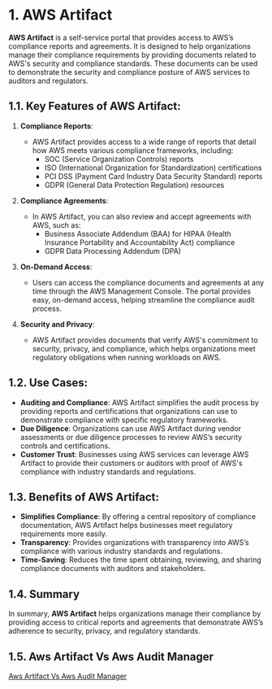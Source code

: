 # 1. AWS Artifact

**AWS Artifact** is a self-service portal that provides access to AWS’s compliance reports and agreements. It is designed to help organizations manage their compliance requirements by providing documents related to AWS's security and compliance standards. These documents can be used to demonstrate the security and compliance posture of AWS services to auditors and regulators.

## 1.1. Key Features of AWS Artifact:

1. **Compliance Reports**:

   - AWS Artifact provides access to a wide range of reports that detail how AWS meets various compliance frameworks, including:
     - SOC (Service Organization Controls) reports
     - ISO (International Organization for Standardization) certifications
     - PCI DSS (Payment Card Industry Data Security Standard) reports
     - GDPR (General Data Protection Regulation) resources

2. **Compliance Agreements**:

   - In AWS Artifact, you can also review and accept agreements with AWS, such as:
     - Business Associate Addendum (BAA) for HIPAA (Health Insurance Portability and Accountability Act) compliance
     - GDPR Data Processing Addendum (DPA)

3. **On-Demand Access**:

   - Users can access the compliance documents and agreements at any time through the AWS Management Console. The portal provides easy, on-demand access, helping streamline the compliance audit process.

4. **Security and Privacy**:
   - AWS Artifact provides documents that verify AWS's commitment to security, privacy, and compliance, which helps organizations meet regulatory obligations when running workloads on AWS.

## 1.2. Use Cases:

- **Auditing and Compliance**: AWS Artifact simplifies the audit process by providing reports and certifications that organizations can use to demonstrate compliance with specific regulatory frameworks.
- **Due Diligence**: Organizations can use AWS Artifact during vendor assessments or due diligence processes to review AWS’s security controls and certifications.
- **Customer Trust**: Businesses using AWS services can leverage AWS Artifact to provide their customers or auditors with proof of AWS's compliance with industry standards and regulations.

## 1.3. Benefits of AWS Artifact:

- **Simplifies Compliance**: By offering a central repository of compliance documentation, AWS Artifact helps businesses meet regulatory requirements more easily.
- **Transparency**: Provides organizations with transparency into AWS’s compliance with various industry standards and regulations.
- **Time-Saving**: Reduces the time spent obtaining, reviewing, and sharing compliance documents with auditors and stakeholders.

## 1.4. Summary

In summary, **AWS Artifact** helps organizations manage their compliance by providing access to critical reports and agreements that demonstrate AWS’s adherence to security, privacy, and regulatory standards.

## 1.5. Aws Artifact Vs Aws Audit Manager

[Aws Artifact Vs Aws Audit Manager](./aws-artifact-vs-audit-manager.md)
